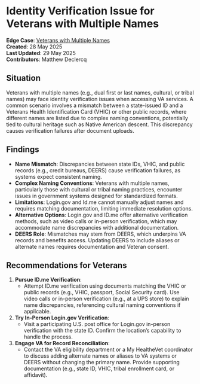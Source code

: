 # **Identity Verification Issue for Veterans with Multiple Names**

**Edge Case**: [Veterans with Multiple Names](https://jira.devops.va.gov/browse/SITEC-35)  
**Created**: 28 May 2025\
**Last Updated**: 29 May 2025  
**Contributors**: Matthew Declercq

## **Situation**

Veterans with multiple names (e.g., dual first or last names, cultural, or tribal names) may face identity verification issues when accessing VA services. A common scenario involves a mismatch between a state-issued ID and a Veterans Health Identification Card (VHIC) or other public records, where different names are listed due to complex naming conventions, potentially tied to cultural heritage such as Native American descent. This discrepancy causes verification failures after document uploads.

## **Findings**

* **Name Mismatch**: Discrepancies between state IDs, VHIC, and public records (e.g., credit bureaus, DEERS) cause verification failures, as systems expect consistent naming.  
* **Complex Naming Conventions**: Veterans with multiple names, particularly those with cultural or tribal naming practices, encounter issues in government systems designed for standardized formats.  
* **Limitations**: Login.gov and Id.me cannot manually adjust names and requires matching documentation, limiting immediate resolution options.  
* **Alternative Options**: Login.gov and ID.me offer alternative verification methods, such as video calls or in-person verification, which may accommodate name discrepancies with additional documentation.   
* **DEERS Role**: Mismatches may stem from DEERS, which underpins VA records and benefits access. Updating DEERS to include aliases or alternate names requires documentation and Veteran consent.

## **Recommendations for Veterans**

1. **Pursue ID.me Verification**:  
   * Attempt ID.me verification using documents matching the VHIC or public records (e.g., VHIC, passport, Social Security card). Use video calls or in-person verification (e.g., at a UPS store) to explain name discrepancies, referencing cultural naming conventions if applicable.  
2. **Try In-Person Login.gov Verification**:  
   * Visit a participating U.S. post office for Login.gov in-person verification with the state ID. Confirm the location’s capability to handle the process.  
3. **Engage VA for Record Reconciliation**:  
   * Contact the VA eligibility department or a My HealtheVet coordinator to discuss adding alternate names or aliases to VA systems or DEERS without changing the primary name. Provide supporting documentation (e.g., state ID, VHIC, tribal enrollment card, or affidavit).
